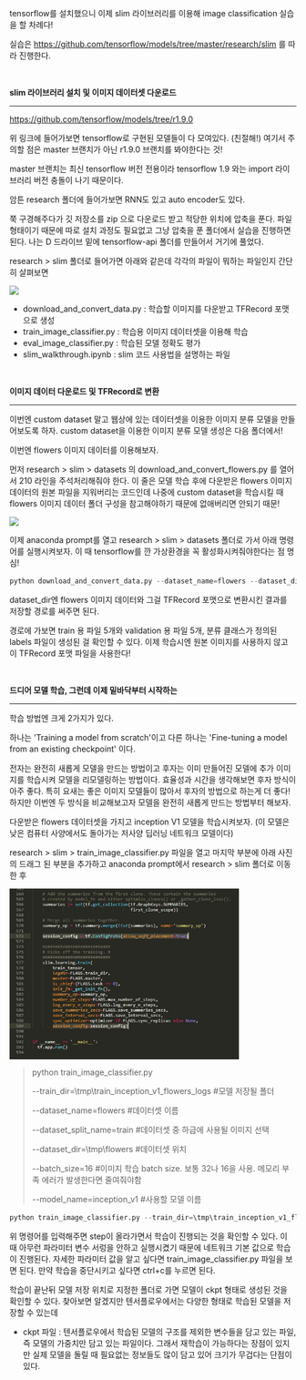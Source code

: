 tensorflow를 설치했으니 이제 slim 라이브러리를 이용해 image classification 실습을 할 차례다!                     

실습은 https://github.com/tensorflow/models/tree/master/research/slim 를 따라 진행한다.         

​                      

**slim 라이브러리 설치 및 이미지 데이터셋 다운로드**

------------------

https://github.com/tensorflow/models/tree/r1.9.0                

위 링크에 들어가보면 tensorflow로 구현된 모델들이 다 모여있다. (친절해!) 여기서 주의할 점은 master 브랜치가 아닌 r1.9.0 브랜치를 봐야한다는 것!              

master 브랜치는 최신 tensorflow 버전 전용이라 tensorflow 1.9 와는 import 라이브러리 버전 충돌이 나기 때문이다.              

암튼 research 폴더에 들어가보면 RNN도 있고 auto encoder도 있다.              

쭉 구경해주다가 깃 저장소를 zip 으로 다운로드 받고 적당한 위치에 압축을 푼다. 파일 형태이기 때문에 따로 설치 과정도 필요없고 그냥 압축을 푼 폴더에서 실습을 진행하면 된다. 나는 D 드라이브 밑에 tensorflow-api 폴더를 만들어서 거기에 풀었다.                          

research > slim 폴더로 들어가면 아래와 같은데 각각의 파일이 뭐하는 파일인지 간단히 살펴보면

<div align="center" style="display:flex;">
	<img src="./images/slim.JPG" width="80%"/>
</div>


* download_and_convert_data.py : 학습할 이미지를 다운받고 TFRecord 포맷으로 생성 
* train_image_classifier.py : 학습용 이미지 데이터셋을 이용해 학습
* eval_image_classifier.py : 학습된 모델 정확도 평가
* slim_walkthrough.ipynb : slim 코드 사용법을 설명하는 파일

​                    

**이미지 데이터 다운로드 및 TFRecord로 변환**

--------------------------------

이번엔 custom dataset 말고 웹상에 있는 데이터셋을 이용한 이미지 분류 모델을 만들어보도록 하자. custom dataset을 이용한 이미지 분류 모델 생성은 다음 폴더에서!          

이번엔 flowers 이미지 데이터를 이용해보자.           

먼저 research > slim > datasets 의 download_and_convert_flowers.py 를 열어서 210 라인을 주석처리해줘야 한다. 이 줄은 모델 학습 후에 다운받은 flowers 이미지 데이터의 원본 파일을 지워버리는 코드인데 나중에 custom dataset을 학습시킬 때 flowers 이미지 데이터 폴더 구성을 참고해야하기 때문에 없애버리면 안되기 때문!          

<div align="center" style="display:flex;">
	<img src="./images/remove_flowers.JPG" width="80%"/>
</div>


이제 anaconda prompt를 열고 research > slim > datasets 폴더로 가서 아래 명령어를 실행시켜보자. 이 때 tensorflow를 깐 가상환경을 꼭 활성화시켜줘야한다는 점 명심!                

```python
python download_and_convert_data.py --dataset_name=flowers --dataset_dir=/tmp/flowers
```

dataset_dir엔 flowers 이미지 데이터와 그걸 TFRecord 포맷으로 변환시킨 결과를 저장할 경로를 써주면 된다.      

경로에 가보면 train 용 파일 5개와 validation 용 파일 5개, 분류 클래스가 정의된 labels 파일이 생성된 걸 확인할 수 있다. 이제 학습시엔 원본 이미지를 사용하지 않고 이 TFRecord 포맷 파일을 사용한다!

​                  

**드디어 모델 학습, 그런데 이제 밑바닥부터 시작하는**

-----------------------

학습 방법엔 크게 2가지가 있다. 

하나는 'Training a model from scratch'이고 다른 하나는 'Fine-tuning a model from an existing checkpoint' 이다.                    

전자는 완전히 새롭게 모델을 만드는 방법이고 후자는 이미 만들어진 모델에 추가 이미지를 학습시켜 모델을 리모델링하는 방법이다. 효율성과 시간을 생각해보면 후자 방식이 아주 좋다. 특히 요새는 좋은 이미지 모델들이 많아서 후자의 방법으로 하는게 더 좋다! 하지만 이번엔 두 방식을 비교해보고자 모델을 완전히 새롭게 만드는 방법부터 해보자.             

다운받은 flowers 데이터셋을 가지고 inception V1 모델을 학습시켜보자. (이 모델은 낮은 컴퓨터 사양에서도 돌아가는 저사양 딥러닝 네트워크 모델이다)                    

research > slim > train_image_classifier.py 파일을 열고 마지막 부분에 아래 사진의 드래그 된 부분을 추가하고 anaconda prompt에서 research > slim 폴더로 이동한 후 

<div align="center" style="display:flex;">
	<img src="./images/add.JPG" width="80%"/>
</div>

>python train_image_classifier.py
>
>--train_dir=\tmp\train_inception_v1_flowers_logs   #모델 저장될 폴더
>
>--dataset_name=flowers   #데이터셋 이름
>
>--dataset_split_name=train   #데이터셋 중 하급에 사용될 이미지 선택
>
>--dataset_dir=\tmp\flowers   #데이터셋 위치
>
>--batch_size=16   #이미지 학습 batch size. 보통 32나 16을 사용. 메모리 부족 에러가 발생한다면 줄여줘야함
>
>--model_name=inception_v1   #사용할 모델 이름

```python
python train_image_classifier.py --train_dir=\tmp\train_inception_v1_flowers_log --dataset_name=flowers --dataset_split_name=train --dataset_dir=\tmp\flowers --batch_size=16 --model_name=inception_v1
```

위 명령어를 입력해주면 step이 올라가면서 학습이 진행되는 것을 확인할 수 있다. 이 때 아무런 파라미터 변수 서렁을 안하고 실행시켰기 때문에 네트워크 기본 값으로 학습이 진행된다. 자세한 파라미터 값을 알고 싶다면 train_image_classifier.py 파일을 보면 된다. 만약 학습을 중단시키고 싶다면 ctrl+c를 누르면 된다.       

학습이 끝난뒤 모델 저장 위치로 지정한 폴더로 가면 모델이 ckpt 형태로 생성된 것을 확인할 수 있다. 찾아보면 알겠지만 텐서플로우에서는 다양한 형태로 학습된 모델을 저장할 수 있는데 

+ ckpt 파일 : 텐서플로우에서 학습된 모델의 구조를 제외한 변수들을 담고 있는 파일, 즉 모델의 가중치만 담고 있는 파일이다. 그래서 재학습이 가능하다는 장점이 있지만 실제 모델을 돌릴 때 필요없는 정보들도 많이 담고 있어 크기가 무겁다는 단점이 있다. 

